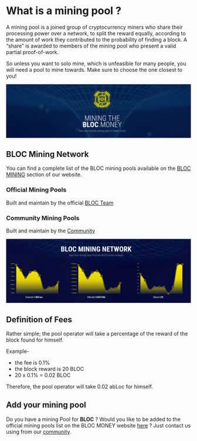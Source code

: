# **What is a mining pool ?**

A mining pool is a joined group of cryptocurrency miners who share their processing power over a network, to split the reward equally, according to the amount of work they contributed to the probability of finding a block. A “share” is awarded to members of the mining pool who present a valid partial proof-of-work. 

So unless you want to solo mine, which is unfeasible for many people, you will need a pool to mine towards. Make sure to choose the one closest to you!

[![MINING BLOC](images/mining-pools/miningpool1.png)](https://bloc.money/mining)

## **BLOC Mining Network**

You can find a complete list of the BLOC mining pools available on the [BLOC MINING](https://bloc.money/mining) section of our website.

### Official Mining Pools

Built and maintain by the official [BLOC Team](https://bloc.money/mining)

### Community Mining Pools

Built and maintain by the [Community](https://bloc.money/mining)

[![MINING BLOC NETWORK](images/mining-pools/miningpool2.png)](https://bloc.money/mining)

## **Definition of Fees**

Rather simple; the pool operator will take a percentage of the reward of the block found for himself.

Example-

- the fee is 0.1%
- the block reward is 20 BLOC
- 20 x 0.1% = 0.02 BLOC

Therefore, the pool operator will take 0.02 abLoc for himself.

## **Add your mining pool**

Do you have a mining Pool for **BLOC** ?
Would you like to be added to the official mining pools list on the BLOC MONEY website [here](https://bloc.money/mining) ?
Just contact us using from our [community](../about/Community.md).